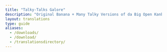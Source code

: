```yaml
---
title: "Talky-Talks Galore"
description: "Original Banana + Many Talky Versions of da Big Open Kanban Booky"
layout: translations
type: guide
aliases:
  - /downloads/
  - /download/
  - /translationsdirectory/
---
```

